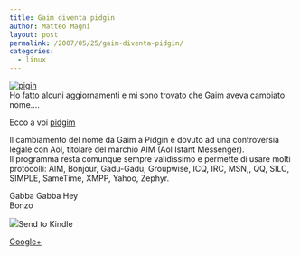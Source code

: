 ```yaml
---
title: Gaim diventa pidgin
author: Matteo Magni
layout: post
permalink: /2007/05/25/gaim-diventa-pidgin/
categories:
  - linux
---
```

<a href='http://blog.ilbonzo.org/?attachment_id=38' rel='attachment wp-att-38' title='pigin'><img src='http://magni.me/wp-content/uploads/2007/05/pidgin_full.jpg' alt='pigin' /></a>  
Ho fatto alcuni aggiornamenti e mi sono trovato che Gaim aveva cambiato nome&#8230;.

Ecco a voi [pidgim][1]

Il cambiamento del nome da Gaim a Pidgin è dovuto ad una controversia legale con Aol, titolare del marchio AIM (Aol Istant Messenger).  
Il programma resta comunque sempre validissimo e permette di usare molti protocolli: AIM, Bonjour, Gadu-Gadu, Groupwise, ICQ, IRC, MSN,, QQ, SILC, SIMPLE, SameTime, XMPP, Yahoo, Zephyr.

Gabba Gabba Hey  
Bonzo

<div class='kindleWidget kindleLight' >
  <img src="http://magni.me/wp-content/plugins/send-to-kindle/media/white-15.png" /><span>Send to Kindle</span>
</div>

<a rel="author" href="https://plus.google.com/111433366670841346629?rel=author"  >Google+</a>

 [1]: http://pidgin.im/